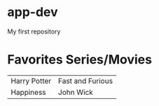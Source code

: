# app-dev
My first repository

# **Favorites Series/Movies**

|   | |
| ------------- | ------------- |
| Harry Potter  | Fast and Furious  |
| Happiness  | John Wick  |
